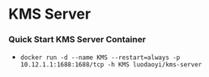 # KMS Server

### Quick Start KMS Server Container
  - `docker run -d --name KMS --restart=always -p 10.12.1.1:1688:1688/tcp -h KMS luodaoyi/kms-server`
